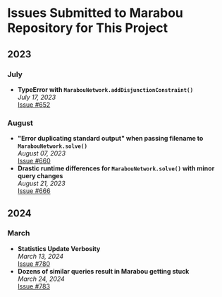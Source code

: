 # Issues Submitted to Marabou Repository for This Project

## 2023

### July
- **TypeError with `MarabouNetwork.addDisjunctionConstraint()`**  
  _July 17, 2023_  
  [Issue #652](https://github.com/NeuralNetworkVerification/Marabou/issues/652)

### August
- **"Error duplicating standard output" when passing filename to `MarabouNetwork.solve()`**  
  _August 07, 2023_  
  [Issue #660](https://github.com/NeuralNetworkVerification/Marabou/issues/660)
- **Drastic runtime differences for `MarabouNetwork.solve()` with minor query changes**  
  _August 21, 2023_  
  [Issue #666](https://github.com/NeuralNetworkVerification/Marabou/issues/666)

## 2024

### March
- **Statistics Update Verbosity**  
  _March 13, 2024_  
  [Issue #780](https://github.com/NeuralNetworkVerification/Marabou/issues/780)
- **Dozens of similar queries result in Marabou getting stuck**  
  _March 24, 2024_  
  [Issue #783](https://github.com/NeuralNetworkVerification/Marabou/issues/783)